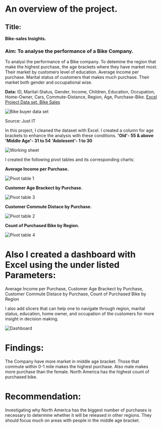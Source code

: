 # An overview of the project.
## Title:
**Bike-sales Insights.**

### **Aim:** To analyse the performance of a Bike Company.
To analysi the performance of a Bike company. To detemine the region that make the highest purchase, the age brackets where they have market most. Their market by customers level of education. Average income per purchase. Marital status of customers that makes much purchase. Their market both gender and occupational wise.

**Data:** ID, Marital-Status, Gender, Income, Children, Education, Occupation, Home-Owner, Cars, Commute-Distance, Region, Age, Purchase-Bike. 
[Excel Project Data set, Bike Sales](https://github.com/Chibuike-Ile/Excel-Project-Bike-Sales-/blob/main/Excel%20Project%20Dataset%20-%20Bike%20Sales.xlsx)

![Bike buyer data set](https://github.com/user-attachments/assets/43cb33dc-b96b-44b6-83a3-e4e138f41a78)

Source: Just IT


 In this project, I cleaned the dataset with Excel. I created a column for age brackets to enhance the analysis with these conditions.
  **'Old'- 55 & above**
  **'Middle Age'- 31 to 54**
  **'Adolesent'- 1 to 30**
  
![Working sheet ](https://github.com/user-attachments/assets/030998a3-435c-4b9f-abf3-a928cc6760bf)


I created the following pivot tables and its corresponding charts:

 **Average Income per Purchase.**
 
![Pivot table 1](https://github.com/user-attachments/assets/bce03cfa-83fe-4657-806e-8d554156e691)

**Customer Age Brackect by Purchase.**

![Pivot table 3](https://github.com/user-attachments/assets/28e5c850-3cdf-490d-9f6d-f69d6f5bd276)

**Customer Commute Distace by Purchase.**

![Pivot table 2](https://github.com/user-attachments/assets/1e4808f8-0ab1-4877-b4fb-82a712326258)

**Count of Purchased Bike by Region.**

![Pivot table 4](https://github.com/user-attachments/assets/ed7bb1f5-730b-43be-9808-553b4a789ea3)




# Also I created a dashboard with Excel using the under listed Parameters:
   Average Income per Purchase,
   Customer Age Brackect by Purchase,
   Customer Commute Distace by Purchase,
   Count of Purchased Bike by Region

I also add slicers that can help one to navigate through region, marital status, education, home owner, and occupation of the customers for more insight in decision making.

![Dashboard](https://github.com/user-attachments/assets/b3a2b2e1-21cd-4d3c-a19c-aeb48db8c508)



 # Findings:
   The Company have more market in middle age bracket. 
   Those that commute within 0-1 mile makes the highest purchase. 
   Also male makes more purchase than the female.
   North America has the highest count of purchased bike.

# Recommendation:
  Investigating why North America has the biggest number of purchases is necessary to determine whether it will be released in other regions.
  They should focus much on areas with people in the middle age bracket.
